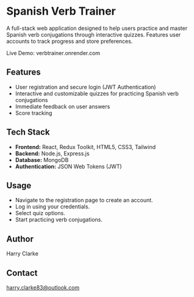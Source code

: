 # Spanish Verb Trainer

A full-stack web application designed to help users practice and master Spanish verb conjugations through interactive quizzes. Features user accounts to track progress and store preferences.

Live Demo: verbtrainer.onrender.com

## Features

- User registration and secure login (JWT Authentication)
- Interactive and customizable quizzes for practicing Spanish verb conjugations
- Immediate feedback on user answers
- Score tracking

## Tech Stack

- **Frontend:** React, Redux Toolkit, HTML5, CSS3, Tailwind
- **Backend:** Node.js, Express.js
- **Database:** MongoDB
- **Authentication:** JSON Web Tokens (JWT)

## Usage

- Navigate to the registration page to create an account.
- Log in using your credentials.
- Select quiz options.
- Start practicing verb conjugations.

## Author

Harry Clarke

## Contact

harry.clarke83@outlook.com
